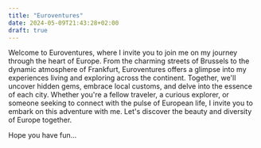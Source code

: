 ```yaml
---
title: "Euroventures"
date: 2024-05-09T21:43:28+02:00
draft: true
---
```


Welcome to Euroventures, where I invite you to join me on my journey through the heart of Europe. From the charming streets of Brussels to the dynamic atmosphere of Frankfurt, Euroventures offers a glimpse into my experiences living and exploring across the continent. Together, we'll uncover hidden gems, embrace local customs, and delve into the essence of each city. Whether you're a fellow traveler, a curious explorer, or someone seeking to connect with the pulse of European life, I invite you to embark on this adventure with me. Let's discover the beauty and diversity of Europe together.

Hope you have fun...